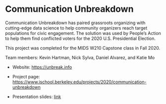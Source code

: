 # Communication Unbreakdown

Communication Unbreakdown has paired grassroots organizing with cutting-edge data science to help community organizers reach target populations for civic engagement. The solution was used by People’s Action to help them find conflicted voters for the 2020 U.S. Presidential Election.

This project was completed for the MIDS W210 Capstone class in Fall 2020.

Team members: Kevin Hartman, Nick Sylva, Daniel Alvarez, and Katie Mo

- Website: https://unbreak.info

- Project page: https://www.ischool.berkeley.edu/projects/2020/communication-unbreakdown

- Presentation slides: [link](https://github.com/katieymo/communication_unbreakdown/blob/main/Communication%20Unbreakdown%20-%20Showcase%20Presentation.pdf)
